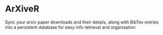 # ArXiveR
Sync your arxiv paper downloads and their details, along with BibTex entries into a persistent database for easy info retrieval and organisation
